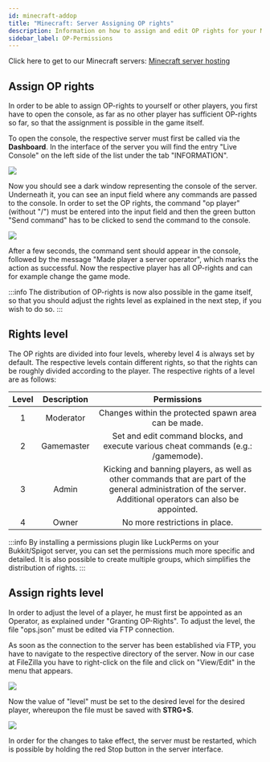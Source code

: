 ```yaml
---
id: minecraft-addop
title: "Minecraft: Server Assigning OP rights"
description: Information on how to assign and edit OP rights for your Minecraft server from ZAP-Hosting.com - ZAP-Hosting.com documentation
sidebar_label: OP-Permissions
---
```


Click here to get to our Minecraft servers: [Minecraft server hosting](https://zap-hosting.com/en/minecraft-server-hosting/)

## Assign OP rights

In order to be able to assign OP-rights to yourself or other players, you first have to open the console, as far as no other player has sufficient OP-rights so far, so that the assignment is possible in the game itself.


To open the console, the respective server must first be called via the **Dashboard**. In the interface of the server you will find the entry "Live Console" on the left side of the list under the tab "INFORMATION".

![](https://user-images.githubusercontent.com/61839701/170326176-ff51713e-d128-4657-bce6-a6d4e41101ec.png)

Now you should see a dark window representing the console of the server. Underneath it, you can see an input field where any commands are passed to the console. In order to set the OP rights, the command "op player" (without "/") must be entered into the input field and then the green button "Send command" has to be clicked to send the command to the console.

![](https://user-images.githubusercontent.com/61839701/170326239-c1cbf343-c4df-4178-b858-7edbb75aee71.png)

After a few seconds, the command sent should appear in the console, followed by the message "Made player a server operator", which marks the action as successful. Now the respective player has all OP-rights and can for example change the game mode.

:::info
The distribution of OP-rights is now also possible in the game itself, so that you should adjust the rights level as explained in the next step, if you wish to do so.
:::

## Rights level

The OP rights are divided into four levels, whereby level 4 is always set by default. The respective levels contain different rights, so that the rights can be roughly divided according to the player. The respective rights of a level are as follows:

| Level | Description | Permissions |
| :-----: |:-------------:| :-----:|
| 1 | Moderator | Changes within the protected spawn area can be made. |
| 2 | Gamemaster | Set and edit command blocks, and execute various cheat commands (e.g.: /gamemode). |
| 3 | Admin | Kicking and banning players, as well as other commands that are part of the general administration of the server. Additional operators can also be appointed. |
| 4 | Owner | No more restrictions in place. |

:::info
By installing a permissions plugin like LuckPerms on your Bukkit/Spigot server, you can set the permissions much more specific and detailed. It is also possible to create multiple groups, which simplifies the distribution of rights.
:::

## Assign rights level

In order to adjust the level of a player, he must first be appointed as an Operator, as explained under "Granting OP-Rights". To adjust the level, the file "ops.json" must be edited via FTP connection.

As soon as the connection to the server has been established via FTP, you have to navigate to the respective directory of the server. Now in our case at FileZilla you have to right-click on the file and click on "View/Edit" in the menu that appears.

![](https://user-images.githubusercontent.com/61839701/170326275-f49b704b-f4a5-420a-9fc9-30918b735a1e.png)

Now the value of "level" must be set to the desired level for the desired player, whereupon the file must be saved with **STRG+S**.

![](https://user-images.githubusercontent.com/61839701/170326305-aca1913c-37a8-4441-9025-705fd5b416e7.png)

In order for the changes to take effect, the server must be restarted, which is possible by holding the red Stop button in the server interface.
